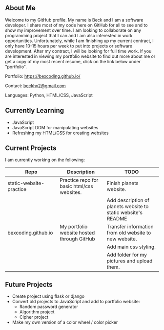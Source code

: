 ## About Me

Welcome to my GitHub profile. My name is Beck and I am a software developer. I share most of my code here on GitHub for all to see and to show my improvement over time. I am looking to collaborate on any programming project that I can and I am also interested in work opportunities. Unfortunately, while I am finishing up my current contract, I only have 10-15 hours per week to put into projects or software development. After my contract, I will be looking for full time work. If you are interested in viewing my portfolio website to find out more about me or get a copy of my most recent resume, click on the link below under "portfolio".

Portfolio: https://bexcoding.github.io/

Contact: beckhv2@gmail.com

Languages: Python, HTML/CSS, JavaScript

## Currently Learning

- JavaScript
- JavaScript DOM for manipulating websites
- Refreshing my HTML/CSS for creating websites

## Current Projects

I am currently working on the following:

| Repo | Description | TODO |
| --- | --- | --- |
| static-website-practice | Practice repo for basic html/css websites. | Finish planets website. |
| | | Add description of planets website to static website's README |
| bexcoding.github.io | My portfolio website hosted through GitHub | Transfer information from old website to new website. | 
| | | Add main css styling. |
| | | Add folder for my pictures and upload them. |

## Future Projects

- Create project using flask or django
- Convert old projects to JavaScript and add to portfolio website:
  - Random password generator
  - Algorithm project
  - Cipher project
- Make my own version of a color wheel / color picker

